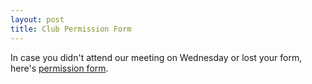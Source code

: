 ```yaml
---
layout: post
title: Club Permission Form
---
```

In case you didn't attend our meeting on Wednesday or lost your form, here's 
[permission form](https://drive.google.com/uc?export=download&id=0B7bZcKLTnz9oUzBPb1A1VV96ZHBjNFZQSzJkRkpPMWdCVS00).
